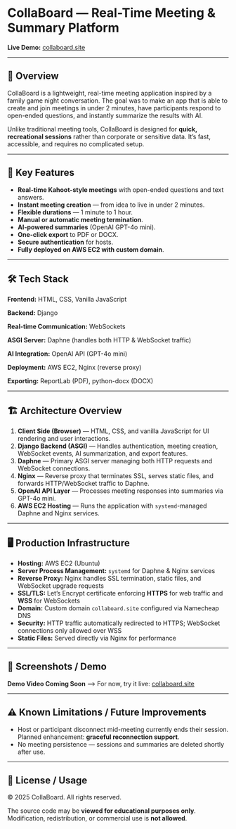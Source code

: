 
# CollaBoard — Real-Time Meeting & Summary Platform

**Live Demo:** [collaboard.site](https://collaboard.site)

---

## 📖 Overview

CollaBoard is a lightweight, real-time meeting application inspired by a family game night conversation. The goal was to make an app that is able to create and join meetings in under 2 minutes, have participants respond to open-ended questions, and instantly summarize the results with AI.

Unlike traditional meeting tools, CollaBoard is designed for **quick, recreational sessions** rather than corporate or sensitive data. It’s fast, accessible, and requires no complicated setup.

---

## 🎯 Key Features

* **Real-time Kahoot-style meetings** with open-ended questions and text answers.
* **Instant meeting creation** — from idea to live in under 2 minutes.
* **Flexible durations** — 1 minute to 1 hour.
* **Manual or automatic meeting termination**.
* **AI-powered summaries** (OpenAI GPT-4o mini).
* **One-click export** to PDF or DOCX.
* **Secure authentication** for hosts.
* **Fully deployed on AWS EC2 with custom domain**.

---

## 🛠 Tech Stack

**Frontend:** HTML, CSS, Vanilla JavaScript

**Backend:** Django

**Real-time Communication:** WebSockets

**ASGI Server:** Daphne (handles both HTTP & WebSocket traffic)

**AI Integration:** OpenAI API (GPT-4o mini)

**Deployment:** AWS EC2, Nginx (reverse proxy)

**Exporting:** ReportLab (PDF), python-docx (DOCX)

---

## 🏗 Architecture Overview

1. **Client Side (Browser)** — HTML, CSS, and vanilla JavaScript for UI rendering and user interactions.
2. **Django Backend (ASGI)** — Handles authentication, meeting creation, WebSocket events, AI summarization, and export features.
3. **Daphne** — Primary ASGI server managing both HTTP requests and WebSocket connections.
4. **Nginx** — Reverse proxy that terminates SSL, serves static files, and forwards HTTP/WebSocket traffic to Daphne.
5. **OpenAI API Layer** — Processes meeting responses into summaries via GPT-4o mini.
6. **AWS EC2 Hosting** — Runs the application with `systemd`-managed Daphne and Nginx services.

---

## 🖥 Production Infrastructure

* **Hosting:** AWS EC2 (Ubuntu)
* **Server Process Management:** `systemd` for Daphne & Nginx services
* **Reverse Proxy:** Nginx handles SSL termination, static files, and WebSocket upgrade requests
* **SSL/TLS:** Let’s Encrypt certificate enforcing **HTTPS** for web traffic and **WSS** for WebSockets
* **Domain:** Custom domain `collaboard.site` configured via Namecheap DNS
* **Security:** HTTP traffic automatically redirected to HTTPS; WebSocket connections only allowed over WSS
* **Static Files:** Served directly via Nginx for performance

---

## 📸 Screenshots / Demo

**Demo Video Coming Soon** —> For now, try it live: [collaboard.site](https://collaboard.site)

---

## ⚠ Known Limitations / Future Improvements

* Host or participant disconnect mid-meeting currently ends their session. Planned enhancement: **graceful reconnection support**.
* No meeting persistence — sessions and summaries are deleted shortly after use.

---

## 📜 License / Usage

© 2025 CollaBoard. All rights reserved.

The source code may be **viewed for educational purposes only**. Modification, redistribution, or commercial use is **not allowed**.

